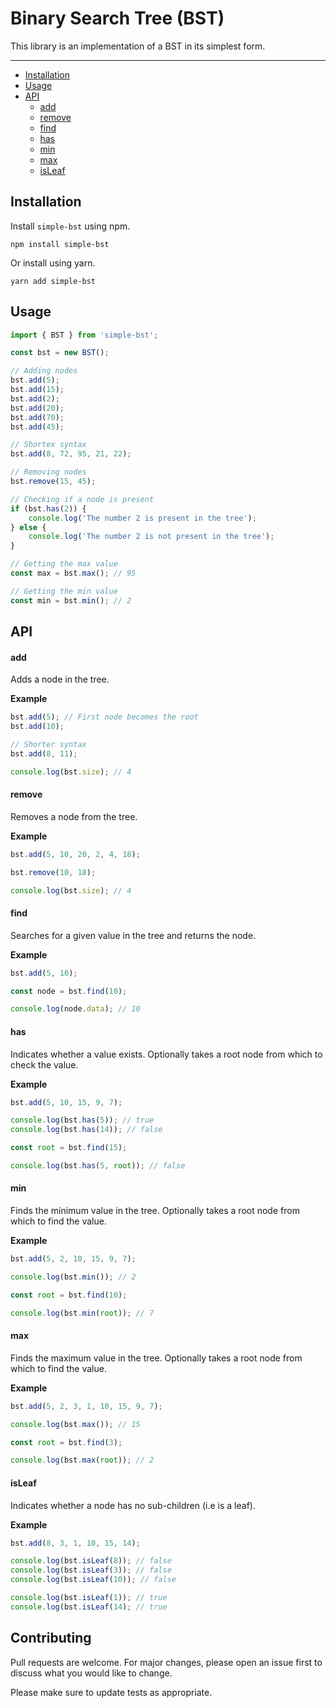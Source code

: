 # Binary Search Tree (BST)

This library is an implementation of a BST in its simplest form.

---

- [Installation](#installation)
- [Usage](#usage)
- [API](#api)
  - [add](#add)
  - [remove](#remove)
  - [find](#find)
  - [has](#has)
  - [min](#min)
  - [max](#max)
  - [isLeaf](#isLeaf)

## Installation

Install `simple-bst` using npm.

```shell
npm install simple-bst
```

Or install using yarn.

```shell
yarn add simple-bst
```

## Usage

```JavaScript
import { BST } from 'simple-bst';

const bst = new BST();

// Adding nodes
bst.add(5);
bst.add(15);
bst.add(2);
bst.add(20);
bst.add(70);
bst.add(45);

// Shortex syntax
bst.add(8, 72, 95, 21, 22);

// Removing nodes
bst.remove(15, 45);

// Checking if a node is present
if (bst.has(2)) {
    console.log('The number 2 is present in the tree');
} else {
    console.log('The number 2 is not present in the tree');
}

// Getting the max value
const max = bst.max(); // 95

// Getting the min value
const min = bst.min(); // 2
```

## API

#### add
Adds a node in the tree.

**Example**

```JavaScript
bst.add(5); // First node becomes the root
bst.add(10);

// Shorter syntax
bst.add(8, 11);

console.log(bst.size); // 4
```

#### remove
Removes a node from the tree.

**Example**

```JavaScript
bst.add(5, 10, 20, 2, 4, 18);

bst.remove(10, 18);

console.log(bst.size); // 4
```

#### find
Searches for a given value in the tree and returns the node.

**Example**

```JavaScript
bst.add(5, 10);

const node = bst.find(10);

console.log(node.data); // 10
```

#### has
Indicates whether a value exists. Optionally takes a root node from which to check the value.

**Example**

```JavaScript
bst.add(5, 10, 15, 9, 7);

console.log(bst.has(5)); // true
console.log(bst.has(14)); // false

const root = bst.find(15);

console.log(bst.has(5, root)); // false
```

#### min
Finds the minimum value in the tree. Optionally takes a root node from which to find the value.

**Example**

```JavaScript
bst.add(5, 2, 10, 15, 9, 7);

console.log(bst.min()); // 2

const root = bst.find(10);

console.log(bst.min(root)); // 7
```

#### max
Finds the maximum value in the tree. Optionally takes a root node from which to find the value.

**Example**

```JavaScript
bst.add(5, 2, 3, 1, 10, 15, 9, 7);

console.log(bst.max()); // 15

const root = bst.find(3);

console.log(bst.max(root)); // 2
```

#### isLeaf
Indicates whether a node has no sub-children (i.e is a leaf).

**Example**

```JavaScript
bst.add(8, 3, 1, 10, 15, 14);

console.log(bst.isLeaf(8)); // false
console.log(bst.isLeaf(3)); // false
console.log(bst.isLeaf(10)); // false

console.log(bst.isLeaf(1)); // true
console.log(bst.isLeaf(14); // true
```

## Contributing
Pull requests are welcome. For major changes, please open an issue first to discuss what you would like to change.

Please make sure to update tests as appropriate.
